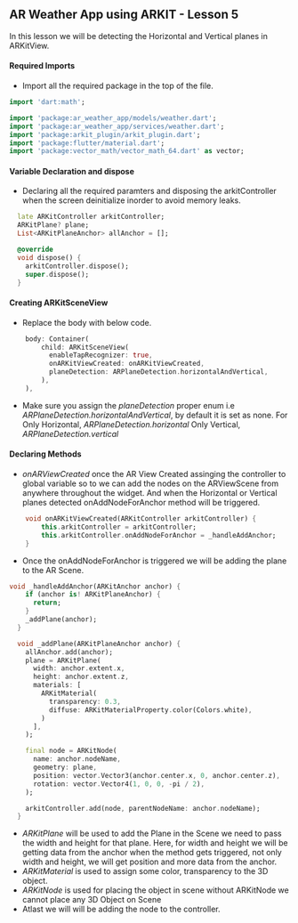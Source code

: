 ## AR Weather App using ARKIT - Lesson 5

In this lesson we will be detecting the Horizontal and Vertical planes in ARKitView.

#### Required Imports
* Import all the required package in the top of the file.
```dart
import 'dart:math';

import 'package:ar_weather_app/models/weather.dart';
import 'package:ar_weather_app/services/weather.dart';
import 'package:arkit_plugin/arkit_plugin.dart';
import 'package:flutter/material.dart';
import 'package:vector_math/vector_math_64.dart' as vector;
```

#### Variable Declaration and dispose
* Declaring all the required paramters and disposing the arkitController when the screen deinitialize inorder to avoid memory leaks.
```dart
  late ARKitController arkitController;
  ARKitPlane? plane;
  List<ARKitPlaneAnchor> allAnchor = [];

  @override
  void dispose() {
    arkitController.dispose();
    super.dispose();
  }
```

#### Creating ARKitSceneView
* Replace the body with below code.
```dart
    body: Container(
        child: ARKitSceneView(
          enableTapRecognizer: true,
          onARKitViewCreated: onARKitViewCreated,
          planeDetection: ARPlaneDetection.horizontalAndVertical,
        ),
    ),
```
* Make sure you assign the *planeDetection* proper enum i.e *ARPlaneDetection.horizontalAndVertical*, by default it is set as none.
For Only Horizontal, *ARPlaneDetection.horizontal*
Only Vertical, *ARPlaneDetection.vertical*

#### Declaring Methods
* *onARViewCreated*  once the AR View Created assinging the controller to global variable so to we can add the nodes on the ARViewScene from anywhere throughout the widget. And when the Horizontal or Vertical planes detected onAddNodeForAnchor method will be triggered.
```dart
    void onARKitViewCreated(ARKitController arkitController) {
        this.arkitController = arkitController;
        this.arkitController.onAddNodeForAnchor = _handleAddAnchor;
    }
```
* Once the onAddNodeForAnchor is triggered we will be adding the plane to the AR Scene.
```dart
void _handleAddAnchor(ARKitAnchor anchor) {
    if (anchor is! ARKitPlaneAnchor) {
      return;
    }
    _addPlane(anchor);
  }

  void _addPlane(ARKitPlaneAnchor anchor) {
    allAnchor.add(anchor);
    plane = ARKitPlane(
      width: anchor.extent.x,
      height: anchor.extent.z,
      materials: [
        ARKitMaterial(
          transparency: 0.3,
          diffuse: ARKitMaterialProperty.color(Colors.white),
        )
      ],
    );

    final node = ARKitNode(
      name: anchor.nodeName,
      geometry: plane,
      position: vector.Vector3(anchor.center.x, 0, anchor.center.z),
      rotation: vector.Vector4(1, 0, 0, -pi / 2),
    );

    arkitController.add(node, parentNodeName: anchor.nodeName);
  }
```
* *ARKitPlane* will be used to add the Plane in the Scene we need to pass the width and height for that plane. Here, for width and height we will be getting data from the anchor when the method gets triggered, not only width and height, we will get position and more data from the anchor.
* *ARKitMaterial* is used to assign some color, transparency to the 3D object.
* *ARKitNode* is used for placing the object in scene without ARKitNode we cannot place any 3D Object on Scene
* Atlast we will will be adding the node to the controller.